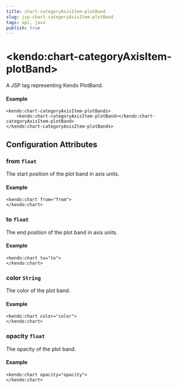 ```yaml
---
title: chart-categoryAxisItem-plotBand
slug: jsp-chart-categoryAxisItem-plotBand
tags: api, java
publish: true
---
```


# \<kendo:chart-categoryAxisItem-plotBand\>
A JSP tag representing Kendo PlotBand.

#### Example
    <kendo:chart-categoryAxisItem-plotBands>
        <kendo:chart-categoryAxisItem-plotBand></kendo:chart-categoryAxisItem-plotBand>
    </kendo:chart-categoryAxisItem-plotBands>


## Configuration Attributes


### from `float`

The start position of the plot band in axis units.

#### Example
    <kendo:chart from="from">
    </kendo:chart>



### to `float`

The end position of the plot band in axis units.

#### Example
    <kendo:chart to="to">
    </kendo:chart>



### color `String`

The color of the plot band.

#### Example
    <kendo:chart color="color">
    </kendo:chart>



### opacity `float`

The opacity of the plot band.

#### Example
    <kendo:chart opacity="opacity">
    </kendo:chart>


